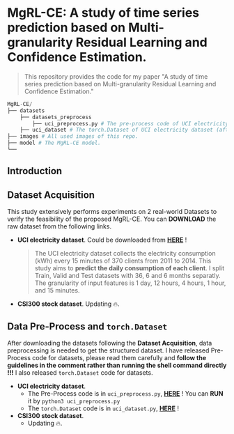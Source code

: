 # MgRL-CE: A study of time series prediction based on Multi-granularity Residual Learning and Confidence Estimation.

> This repository provides the code for my paper "A study of time series prediction based on Multi-granularity Residual
> Learning and Confidence Estimation."

```python
MgRL-CE/
├── datasets
    ├── datasets_preprocess
        ├── uci_preprocess.py # The pre-process code of UCI electricity dataset (download from web).
    ├── uci_dataset # The torch.Dataset of UCI electricity dataset (after preprocessing).
├── images # All used images of this repo.
├── model # The MgRL-CE model.
└── 
```



## Introduction



## Dataset Acquisition

This study extensively performs experiments on 2 real-world Datasets to verify the feasibility of the proposed MgRL-CE. You can **DOWNLOAD** the raw dataset from the following links. 

- **UCI electricity dataset**. Could be downloaded from [**HERE**](https://archive.ics.uci.edu/dataset/321/electricityloaddiagrams20112014) ! 

  > The UCI electricity dataset collects the electricity consumption (kWh) every 15 minutes of 370 clients from 2011 to 2014. This study aims to **predict the daily consumption of each client**. I split Train, Valid and Test datasets with 36, 6 and 6 months separatly. The granularity of input features is 1 day, 12 hours, 4 hours, 1 hour, and 15 minutes.

- **CSI300 stock dataset**. Updating 🔥.



## Data Pre-Process and `torch.Dataset`

After downloading the datasets following the **Dataset Acquisition**, data preprocessing is needed to get the structured dataset. I have released Pre-Process code for datasets, please read them carefully and **follow the guidelines in the comment rather than running the shell command directly !!!** I also released `torch.Dataset` code for datasets.

- **UCI electricity dataset**. 
  - The Pre-Process code is in `uci_preprocess.py`, [**HERE**](https://github.com/KarryRen/MgRL-CE/blob/main/datasets/datasets_preprocess/uci_preprocess.py) ! You can **RUN** it by `python3 uci_preprocess.py`
  - The  `torch.Dataset` code is in `uci_dataset.py`, [**HERE**](https://github.com/KarryRen/MgRL-CE/blob/main/datasets/uci_dataset.py) ! 
- **CSI300 stock dataset**. 
  - Updating 🔥.
